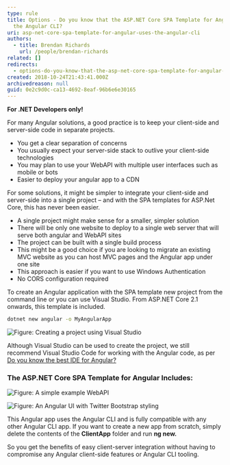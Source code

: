 ```yaml
---
type: rule
title: Options - Do you know that the ASP.NET Core SPA Template for Angular uses
  the Angular CLI?
uri: asp-net-core-spa-template-for-angular-uses-the-angular-cli
authors:
  - title: Brendan Richards
    url: /people/brendan-richards
related: []
redirects:
  - options-do-you-know-that-the-asp-net-core-spa-template-for-angular-uses-the-angular-cli
created: 2018-10-24T21:43:41.000Z
archivedreason: null
guid: 0e2c9d0c-ca13-4692-8eaf-96b6e6e30165
---
```

**For .NET Developers only!**

For many Angular solutions, a good practice is to keep your client-side and server-side code in separate projects.

* You get a clear separation of concerns
* You usually expect your server-side stack to outlive your client-side technologies
* You may plan to use your WebAPI with multiple user interfaces such as mobile or bots
* Easier to deploy your angular app to a CDN

<!--endintro-->

For some solutions, it might be simpler to integrate your client-side and server-side into a single project – and with the SPA templates for ASP.Net Core, this has never been easier.

* A single project might make sense for a smaller, simpler solution
* There will be only one website to deploy to a single web server that will serve both angular and WebAPI sites
* The project can be built with a single build process
* This might be a good choice if you are looking to migrate an existing MVC website as you can host MVC pages and the Angular app under one site
* This approach is easier if you want to use Windows Authentication
* No CORS configuration required

To create an Angular application with the SPA template new project from the command line or you can use Visual Studio. From ASP.NET Core 2.1 onwards, this template is included.

```bash
dotnet new angular -o MyAngularApp
```

![Figure: Creating a project using Visual Studio](create-angular-via-vs.png)  

Although Visual Studio can be used to create the project, we still recommend Visual Studio Code for working with the Angular code, as per [Do you know the best IDE for Angular?](/how-to-get-your-machine-setup)

### The ASP.NET Core SPA Template for Angular Includes: 

![Figure: A simple example WebAPI](simple-example-webapi.png)  

![Figure: An Angular UI with Twitter Bootstrap styling](angular-ui-with-bootstrap.png)  

This Angular app uses the Angular CLI and is fully compatible with any other Angular CLI app. If you want to create a new app from scratch, simply delete the contents of the  **ClientApp** folder and run  **ng new.**

So you get the benefits of easy client-server integration without having to compromise any Angular client-side features or Angular CLI tooling.